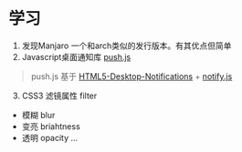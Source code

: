 # 学习
1. 发现Manjaro 一个和arch类似的发行版本。有其优点但简单
2. Javascript桌面通知库 [push.js](https://pushjs.org) 
> push.js 基于 [HTML5-Desktop-Notifications](https://github.com/ttsvetko/HTML5-Desktop-Notifications) + [notify.js](https://github.com/alexgibson/notify.js)
3. CSS3 滤镜属性 filter
 - 模糊 blur
 - 变亮 briahtness
 - 透明 opacity ...